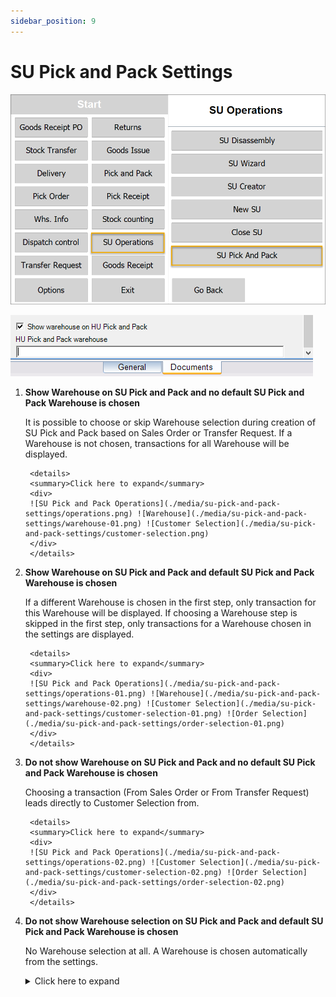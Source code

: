 ```yaml
---
sidebar_position: 9
---
```


# SU Pick and Pack Settings

![SU Pick and Pack](./media/su-pick-and-pack-settings/su-pick-and-pack.png)

![HU Pick and Pack](./media/su-pick-and-pack-settings/hu-pick-and-pack.png)

1. **Show Warehouse on SU Pick and Pack and no default SU Pick and Pack Warehouse is chosen**

    It is possible to choose or skip Warehouse selection during creation of SU Pick and Pack based on Sales Order or Transfer Request. If a Warehouse is not chosen, transactions for all Warehouse will be displayed.

        <details>
        <summary>Click here to expand</summary>
        <div>
        ![SU Pick and Pack Operations](./media/su-pick-and-pack-settings/operations.png) ![Warehouse](./media/su-pick-and-pack-settings/warehouse-01.png) ![Customer Selection](./media/su-pick-and-pack-settings/customer-selection.png)
        </div>
        </details>

2. **Show Warehouse on SU Pick and Pack and default SU Pick and Pack Warehouse is chosen**

    If a different Warehouse is chosen in the first step, only transaction for this Warehouse will be displayed. If choosing a Warehouse step is skipped in the first step, only transactions for a Warehouse chosen in the settings are displayed.

        <details>
        <summary>Click here to expand</summary>
        <div>
        ![SU Pick and Pack Operations](./media/su-pick-and-pack-settings/operations-01.png) ![Warehouse](./media/su-pick-and-pack-settings/warehouse-02.png) ![Customer Selection](./media/su-pick-and-pack-settings/customer-selection-01.png) ![Order Selection](./media/su-pick-and-pack-settings/order-selection-01.png)
        </div>
        </details>

3. **Do not show Warehouse on SU Pick and Pack and no default SU Pick and Pack Warehouse is chosen**

    Choosing a transaction (From Sales Order or From Transfer Request) leads directly to Customer Selection from.

        <details>
        <summary>Click here to expand</summary>
        <div>
        ![SU Pick and Pack Operations](./media/su-pick-and-pack-settings/operations-02.png) ![Customer Selection](./media/su-pick-and-pack-settings/customer-selection-02.png) ![Order Selection](./media/su-pick-and-pack-settings/order-selection-02.png)
        </div>
        </details>

4. **Do not show Warehouse selection on SU Pick and Pack and default SU Pick and Pack Warehouse is chosen**

    No Warehouse selection at all. A Warehouse is chosen automatically from the settings.

    <details>
    <summary>Click here to expand</summary>
    <div>
    ![SU Pick and Pack Operations](./media/su-pick-and-pack-settings/operations-03.png) ![Customer Selection](./media/su-pick-and-pack-settings/customer-selection-03.png) ![Order Selection](./media/su-pick-and-pack-settings/order-selection-04.png)
    </div>
    </details>
